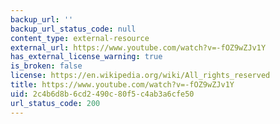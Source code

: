 ```yaml
---
backup_url: ''
backup_url_status_code: null
content_type: external-resource
external_url: https://www.youtube.com/watch?v=-fOZ9wZJv1Y
has_external_license_warning: true
is_broken: false
license: https://en.wikipedia.org/wiki/All_rights_reserved
title: https://www.youtube.com/watch?v=-fOZ9wZJv1Y
uid: 2c4b6d8b-6cd2-490c-80f5-c4ab3a6cfe50
url_status_code: 200
---
```

